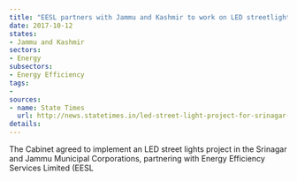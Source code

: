 ```yaml
---
title: "EESL partners with Jammu and Kashmir to work on LED streetlights in the state"
date: 2017-10-12
states:
- Jammu and Kashmir
sectors:
- Energy
subsectors:
- Energy Efficiency
tags:
- 
sources:
- name: State Times
  url: http://news.statetimes.in/led-street-light-project-for-srinagar-jammu-approved-jktpo-to-be-joint-venture-co/
details:
---
```


The Cabinet agreed to implement an LED street lights project in the Srinagar and Jammu Municipal Corporations, partnering with Energy Efficiency Services Limited (EESL
